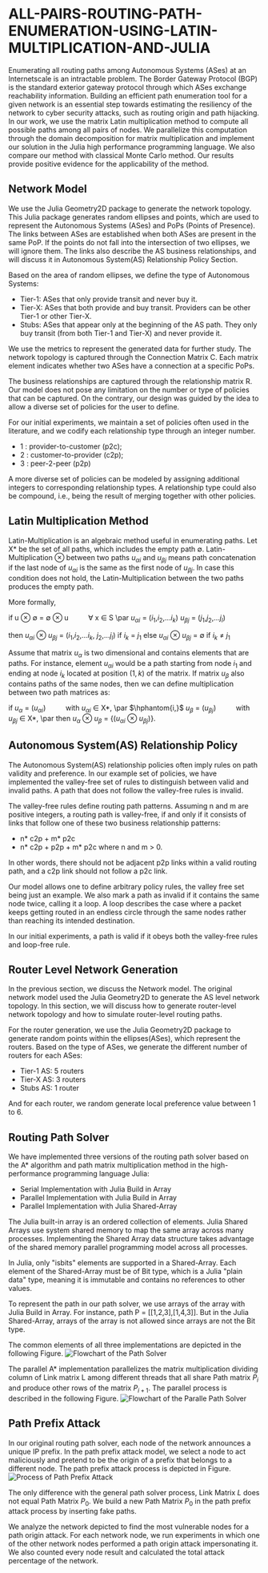 # ALL-PAIRS-ROUTING-PATH-ENUMERATION-USING-LATIN-MULTIPLICATION-AND-JULIA

Enumerating all routing paths among Autonomous Systems (ASes) at an Internetscale is an intractable problem. The Border Gateway Protocol (BGP) is the standard exterior gateway protocol through which ASes exchange reachability information. Building an efficient path enumeration tool for a given network is an essential step towards estimating the resiliency of the network to cyber security attacks, such as routing origin and path hijacking. In our work, we use the matrix Latin multiplication method to compute all possible paths among all pairs of nodes. We parallelize this computation through the domain decomposition for matrix multiplication and implement our solution in the Julia high performance programming language. We also compare our method with classical Monte Carlo method. Our results provide positive evidence for the applicability of the method.


## Network Model

We use the Julia Geometry2D package to generate the network topology. This Julia package generates random ellipses and points, which are used to represent the Autonomous Systems (ASes) and PoPs (Points of Presence). The links between ASes are established when both ASes are present in the same PoP. If the points do not fall into the intersection of two ellipses, we will ignore them. The links also describe the AS business relationships, and will discuss it in Autonomous System(AS) Relationship Policy Section.

Based on the area of random ellipses, we define the type of Autonomous Systems:  
* Tier-1: ASes that only provide transit and never buy it. 
 * Tier-X: ASes that both provide and buy transit. Providers can be other Tier-1 or other Tier-X.
* Stubs: ASes that appear only at the beginning of the AS path. They only buy transit (from both Tier-1 and Tier-X) and never provide it. 

We use the metrics to represent the generated data for further study. The network topology is captured through the Connection Matrix C. Each matrix element indicates whether two ASes have a connection at a specific PoPs.

The business relationships are captured through the relationship matrix R. Our model does not pose any limitation on the number or type of policies that can be captured. On the contrary, our design was guided by the idea to allow a diverse set of policies for the user to define. 

For our initial experiments, we maintain a set of policies often used in the literature, and  we codify each relationship type through an integer number. 

* 1 : provider-to-customer (p2c);
* 2 : customer-to-provider (c2p);
* 3 : peer-2-peer (p2p)

 A more diverse set of policies can be modeled by assigning additional integers to corresponding relationship types. A relationship type could also be compound, i.e., being the result of merging together with other policies.

## Latin Multiplication Method
Latin-Multiplication is an algebraic method useful in enumerating paths. Let X* be the set of all paths, which includes the empty path $\emptyset$. Latin-Multiplication $\otimes$ between two paths $u_{\alpha i}$ and $u_{\beta j}$ means path concatenation if the last node of $u_{\alpha i}$ is the same as the first node of $u_{\beta j}$. In case this condition does not hold, the Latin-Multiplication between the two paths produces the empty path.

More formally,

if
u $\otimes$ $\emptyset$ = $\emptyset$ $\otimes$ u $\qquad$ $\forall$ x $\in$ S \par
$u_{\alpha i}$ = ($i_{1}$,$i_{2}$,...$i_{k}$) 
$u_{\beta j}$ = ($j_{1}$,$j_{2}$,...$j_{l}$) 

then 
$u_{\alpha i}$ $\otimes$  $u_{\beta j}$ =  ($i_{1}$,$i_{2}$,...$i_{k}$, $j_{2}$,...$j_{l}$) if $i_{k}$ = $j_{1}$
else
$u_{\alpha i}$ $\otimes$  $u_{\beta j}$ = $\emptyset$ if $i_{k}$ $\neq$ $j_{1}$



Assume that matrix $u_{\alpha}$ is two dimensional and contains elements that are paths. For instance, element $u_{\alpha i}$ would be a path starting from node $i_{1}$ and ending at node  $i_{k}$ located at position $(1, k)$ of the matrix. If matrix $u_{\beta}$ also contains paths of the same nodes, then we can define multiplication between two path matrices as:

if $u_{\alpha}$ = ($u_{\alpha i}$) $\qquad$ with $u_{\alpha i}$ $\in$ X*, \par
$\hphantom{i,}$ $u_{\beta}$ = ($u_{\beta j}$) $\qquad$ with $u_{\beta j}$ $\in$ X*, \par 
then $u_{\alpha}$ $\otimes$ $u_{\beta}$ = {($u_{\alpha i}$ $\otimes$ $u_{\beta j}$)}.


## Autonomous System(AS) Relationship Policy

The Autonomous System(AS) relationship policies often imply rules on path validity and preference. In our example set of policies, we have implemented the valley-free set of rules to distinguish between valid and invalid paths. A path that does not follow the valley-free rules is invalid.

The valley-free rules define routing path patterns. Assuming n and m are positive integers, a routing path is valley-free, if and only if it consists of links that follow one of these two business relationship patterns:

 * n* c2p + m* p2c  
 * n* c2p + p2p + m* p2c 
where n and m > 0. 

In other words, there should not be adjacent p2p links within a valid routing path, and a c2p link should not follow a p2c link. 

Our model allows one to define arbitrary policy rules, the valley free set being just an example. We also mark a path as invalid if it contains the same node twice, calling it a loop. A loop describes the case where a packet keeps getting routed in an endless circle through the same nodes rather than reaching its intended destination.

In our initial experiments, a path is valid if it obeys both the valley-free rules and loop-free rule.

## Router Level Network Generation

In the previous section, we discuss the Network model. The original network model used the Julia Geometry2D to generate the AS level network topology. In this section, we will discuss how to generate router-level network topology and how to simulate router-level routing paths.

For the router generation, we use the Julia Geometry2D package to generate random points within the ellipses(ASes), which represent the routers. Based on the type of ASes, we generate the different number of routers for each ASes:
* Tier-1 AS: 5 routers
* Tier-X AS: 3 routers
* Stubs AS: 1 router

And for each router, we random generate local preference value between 1 to 6. 

## Routing Path Solver

We have implemented three versions of the routing path solver based on the A* algorithm and path matrix multiplication method in the high-performance programming language Julia:
* Serial Implementation with Julia Build in Array
*  Parallel Implementation with Julia Build in Array
* Parallel Implementation with Julia Shared-Array


The Julia built-in array is an ordered collection of elements. Julia Shared Arrays use system shared memory to map the same array across many processes. Implementing the Shared Array data structure takes advantage of the shared memory parallel programming model across all processes. 

In Julia, only "isbits" elements are supported in a Shared-Array. Each element of the Shared-Array must be of Bit type, which is a Julia "plain data" type, meaning it is immutable and contains no references to other values.

To represent the path in our path solver, we use arrays of the array with Julia Build in Array. For instance, path P = [[1,2,3],[1,4,3]]. But in the Julia Shared-Array, arrays of the array is not allowed since arrays are not the Bit type. 

The common elements of all three implementations are depicted in the following Figure.
![Flowchart of the Path Solver](https://github.com/gn8bamboo/ALL-PAIRS-ROUTING-PATH-ENUMERATION-USING-LATIN-MULTIPLICATION-AND-JULIA/blob/main/Flowchart.png)

The parallel A* implementation parallelizes the matrix multiplication dividing column of Link matrix L among different threads that all share Path matrix $P_{i}$ and produce other rows of the matrix $P_{i+1}$. The parallel process is described in the following Figure. 
![Flowchart of the Paralle Path Solver](https://github.com/gn8bamboo/ALL-PAIRS-ROUTING-PATH-ENUMERATION-USING-LATIN-MULTIPLICATION-AND-JULIA/blob/main/parellel.png)

## Path Prefix Attack
In our original routing path solver, each node of the network announces a unique IP prefix. In the path prefix attack model, we select a node to act maliciously and pretend to be the origin of a prefix that belongs to a different node. The path prefix attack process is depicted in Figure.
![Process of Path Prefix Attack](https://github.com/gn8bamboo/ALL-PAIRS-ROUTING-PATH-ENUMERATION-USING-LATIN-MULTIPLICATION-AND-JULIA/blob/main/Flowchart-Origin.png)

The only difference with the general path solver process, Link Matrix $L$ does not equal Path Matrix $P_{0}$. We build a new Path Matrix $P_{0}$ in the path prefix attack process by inserting fake paths.

We analyze the network depicted to find the most vulnerable nodes for a path origin attack. For each network node, we run experiments in which one of the other network nodes performed a path origin attack impersonating it. We also counted every node result and calculated the total attack percentage of the network. 
